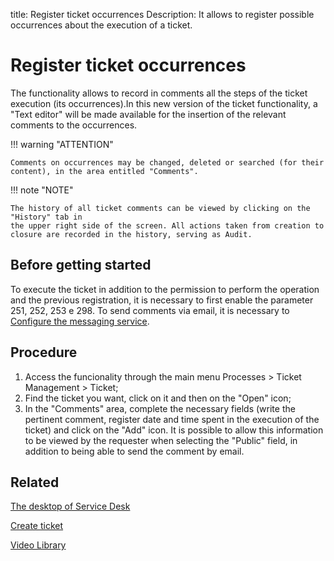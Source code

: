 title:  Register ticket occurrences
Description: It allows to register possible occurrences about the execution of a ticket.

# Register ticket occurrences

The functionality allows to record in comments all the steps of the ticket execution (its occurrences).In this new version of the ticket functionality, a "Text editor" will be made available for the insertion of the relevant comments to the occurrences.

!!! warning "ATTENTION"

    Comments on occurrences may be changed, deleted or searched (for their content), in the area entitled "Comments".
    
!!! note "NOTE"
    
    The history of all ticket comments can be viewed by clicking on the "History" tab in 
    the upper right side of the screen. All actions taken from creation to closure are recorded in the history, serving as Audit.


## Before getting started

To execute the ticket in addition to the permission to perform the operation and the previous registration, it is necessary to first enable the parameter 251, 252, 253 e 298.
To send comments via email, it is necessary to [Configure the messaging service][1].

## Procedure

1. Access the funcionality through the main menu Processes > Ticket Management > Ticket;
2. Find the ticket you want, click on it and then on the "Open" icon;
3. In the "Comments" area, complete the necessary fields (write the pertinent comment, register date and time spent in the execution of
the ticket) and click on the "Add" icon. It is possible to allow this information to be viewed by the requester when selecting the
"Public" field, in addition to being able to send the comment by email.



## Related


[The desktop of Service Desk](/en-us/citsmart-platform-9/processes/tickets/use/desktop-of-service-desk.html)

[Create ticket](/en-us/citsmart-platform-9/processes/tickets/use/create-ticket.html)

<i class='fa fa-youtube-play  fa-2x' style='color:#97ce17;vertical-align: middle;'> </i> [Video Library](https://www.youtube.com/playlist?list=PLB5qK2uzf2ROn4Xs6UdH84Ujzta2iJ6Ei)


[1]:/en-us/citsmart-platform-9/additional-features/communication-and-notification/notification/configuration/enable-messaging-within-citsmart.html

<!-- !!! tip "About"

    <b>Product/Version:</b> CITSmart | 9.00 &nbsp;&nbsp;
    <b>Updated:</b>06/26/2019


